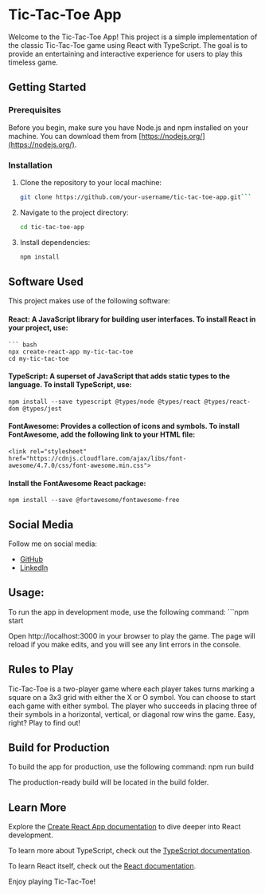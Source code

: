 # Tic-Tac-Toe App

Welcome to the Tic-Tac-Toe App! This project is a simple implementation of the classic Tic-Tac-Toe game using React with TypeScript. 
The goal is to provide an entertaining and interactive experience for users to play this timeless game.

## Getting Started

### Prerequisites

Before you begin, make sure you have Node.js and npm installed on your machine. You can download them from [https://nodejs.org/](https://nodejs.org/).

### Installation

1. Clone the repository to your local machine:

   ```bash
   git clone https://github.com/your-username/tic-tac-toe-app.git```

2. Navigate to the project directory:

    ```bash
    cd tic-tac-toe-app
3. Install dependencies:

    ```bash
    npm install

## Software Used
This project makes use of the following software:

#### React: A JavaScript library for building user interfaces. To install React in your project, use:
    ``` bash
    npx create-react-app my-tic-tac-toe
    cd my-tic-tac-toe

#### TypeScript: A superset of JavaScript that adds static types to the language. To install TypeScript, use:

    npm install --save typescript @types/node @types/react @types/react-dom @types/jest

#### FontAwesome: Provides a collection of icons and symbols. To install FontAwesome, add the following link to your HTML file:
    <link rel="stylesheet" href="https://cdnjs.cloudflare.com/ajax/libs/font-awesome/4.7.0/css/font-awesome.min.css">

#### Install the FontAwesome React package:
    npm install --save @fortawesome/fontawesome-free

## Social Media

Follow me on social media:

- [GitHub](https://github.com/your-username)
- [LinkedIn](https://www.linkedin.com/in/your-linkedin-profile/)

## Usage: 

To run the app in development mode, use the following command:
    ```npm start

Open http://localhost:3000 in your browser to play the game. The page will reload if you make edits, and you will see any lint errors in the console.

## Rules to Play

Tic-Tac-Toe is a two-player game where each player takes turns marking a square on a 3x3 grid with either the X or O symbol. You can choose to start each game with either symbol. The player who succeeds in placing three of their symbols in a horizontal, vertical, or diagonal row wins the game. Easy, right? Play to find out!

## Build for Production

To build the app for production, use the following command:
    npm run build

The production-ready build will be located in the build folder.

## Learn More

Explore the [Create React App documentation](https://create-react-app.dev/docs/getting-started/) to dive deeper into React development.

To learn more about TypeScript, check out the [TypeScript documentation](https://www.typescriptlang.org/docs/).

To learn React itself, check out the [React documentation](https://reactjs.org/).

Enjoy playing Tic-Tac-Toe!